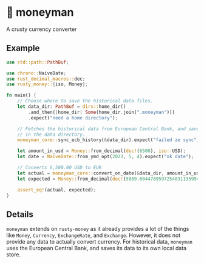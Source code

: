 # 💱 moneyman

A crusty currency converter

## Example

```rust
use std::path::PathBuf;

use chrono::NaiveDate;
use rust_decimal_macros::dec;
use rusty_money::{iso, Money};

fn main() {
    // Choose where to save the historical data files.
    let data_dir: PathBuf = dirs::home_dir()
        .and_then(|home_dir| Some(home_dir.join(".moneyman")))
        .expect("need a home directory");

    // Fetches the historical data from European Central Bank, and saves it
    // in the data directory.
    moneyman_core::sync_ecb_history(&data_dir).expect("failed ze sync");

    let amount_in_usd = Money::from_decimal(dec!(6500), iso::USD);
    let date = NaiveDate::from_ymd_opt(2023, 5, 4).expect("ok date");

    // Converts 6,500.00 USD to EUR
    let actual = moneyman_core::convert_on_date(&data_dir, amount_in_usd, iso::EUR, date).unwrap();
    let expected = Money::from_decimal(dec!(5869.6044789597254831135994221), iso::EUR);

    assert_eq!(actual, expected);
}
```

## Details

`moneyman` extends on `rusty-money` as it already provides a lot of the things like
`Money`, `Currency`, `ExchangeRate`, and `Exchange`. However, it does not
provide any data to actually convert currency. For historical data, `moneyman`
uses the European Central Bank, and saves its data to its own local data store.
